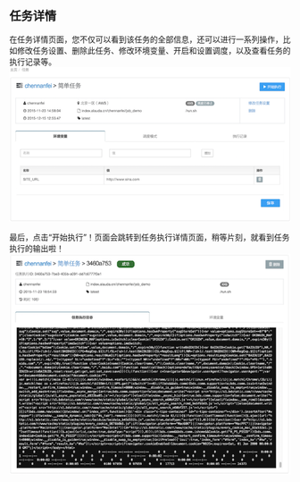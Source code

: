 ## 任务详情 ##

在任务详情页面，您不仅可以看到该任务的全部信息，还可以进行一系列操作，比如修改任务设置、删除此任务、修改环境变量、开启和设置调度，以及查看任务的执行记录等。
![](../../images/feature/job/job_detail.png)

最后，点击“开始执行”！页面会跳转到任务执行详情页面，稍等片刻，就看到任务执行的输出啦！
![](../../images/feature/job/job_exec_detail.png)

